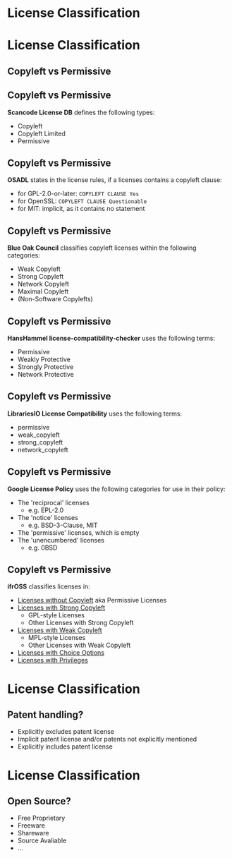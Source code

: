 # License Classification


# License Classification
## Copyleft vs Permissive


## Copyleft vs Permissive
**Scancode License DB** defines the following types: 
* Copyleft
* Copyleft Limited
* Permissive


## Copyleft vs Permissive
**OSADL** states in the license rules, if a licenses contains a copyleft clause:
* for GPL-2.0-or-later: `COPYLEFT CLAUSE Yes`
* for OpenSSL: `COPYLEFT CLAUSE Questionable`
* for MIT: implicit, as it contains no statement


## Copyleft vs Permissive
**Blue Oak Council** classifies copyleft licenses within the following categories:
* Weak Copyleft
* Strong Copyleft
* Network Copyleft
* Maximal Copyleft
* (Non-Software Copylefts)


## Copyleft vs Permissive
**HansHammel license-compatibility-checker** uses the following terms:
* Permissive
* Weakly Protective
* Strongly Protective
* Network Protective


## Copyleft vs Permissive
**LibrariesIO License Compatibility** uses the following terms:
* permissive
* weak_copyleft
* strong_copyleft
* network_copyleft


## Copyleft vs Permissive
**Google License Policy** uses the following categories for use in their policy:
* The 'reciprocal' licenses
  * e.g. EPL-2.0
* The 'notice' licenses
  * e.g. BSD-3-Clause, MIT
* The 'permissive' licenses, which is empty
* The 'unencumbered' licenses
  * e.g. 0BSD


## Copyleft vs Permissive
**ifrOSS** classifies licenses in:
* [Licenses without Copyleft](https://github.com/LeChasseur/ifrOSS/blob/master/Lizenzcenter.md#Licenses-without-Copyleft-aka-Permissive-Licenses)  aka Permissive Licenses
* [Licenses with Strong Copyleft](https://github.com/LeChasseur/ifrOSS/blob/master/Lizenzcenter.md#Licenses-with-Strong-Copyleft)
  * GPL-style Licenses
  * Other Licenses with Strong Copyleft
* [Licenses with Weak Copyleft](https://github.com/LeChasseur/ifrOSS/blob/master/Lizenzcenter.md#Licenses-with-Weak-Copyleft)
  * MPL-style Licenses
  * Other Licenses with Weak Copyleft
* [Licenses with Choice Options](https://github.com/LeChasseur/ifrOSS/blob/master/Lizenzcenter.md#Licenses-with-Choice-Options)
* [Licenses with Privileges](https://github.com/LeChasseur/ifrOSS/blob/master/Lizenzcenter.md#Licenses-with-Privileges)


<!-- .slide: data-background-iframe="https://www.kanzlei-jun.de/wuerzburger-taxonomie.pdf" data-background-interactive="true" data-preload="false" -->


# License Classification
## Patent handling?
* Explicitly excludes patent license
* Implicit patent license and/or patents not explicitly mentioned
* Explicitly includes patent license


# License Classification
## Open Source?
* Free Proprietary
* Freeware
* Shareware
* Source Avaliable
* ...
